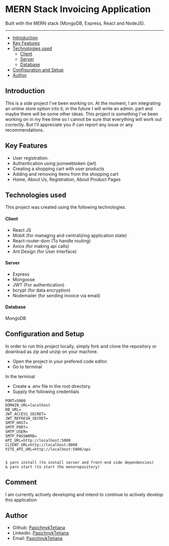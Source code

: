 # MERN Stack Invoicing Application
Built with the MERN stack (MongoDB, Express, React and NodeJS).

----

* [Introduction](#introduction)
* [Key Features](#key-features)
* [Technologies used](#technologies-used)
    - [Client](#client)
    - [Server](#server)
    - [Database](#database)
* [Configuration and Setup](#configuration-and-setup)
* [Author](#author)

## Introduction
This is a side project I've been working on. At the moment, I am integrating an online store option into it, in the future I will write an admin. part and maybe there will be some other ideas. This project is something I've been working on in my free time so I cannot be sure that everything will work out correctly. But I'll appreciate you if can report any issue or any recommendations.

## Key Features

- User registration.
- Authentication using jsonwebtoken (jwt)
- Creating a shopping cart with user products
- Adding and removing items from the shopping cart
- Home, About Us, Registration, About Product Pages


## Technologies used
This project was created using the following technologies.

#### Client

- React JS
- MobX (for managing and centralizing application state)
- React-router-dom (To handle routing)
- Axios (for making api calls)
- Ant Design (for User Interface)

#### Server

- Express
- Mongoose
- JWT (For authentication)
- bcrypt (for data encryption)
- Nodemailer (for sending invoice via email)

#### Database
MongoDB

## Configuration and Setup
In order to run this project locally, simply fork and clone the repository or download as zip and unzip on your machine.
- Open the project in your prefered code editor.
- Go to terminal

In the terminal
- Create a .env file in the root directory.
- Supply the following credentials

```
PORT=5000
DOMAIN_URL=localhost
DB_URL=
JWT_ACCESS_SECRET=
JWT_REFRESH_SECRET=
SMTP_HOST=
SMTP_PORT=
SMTP_USER=
SMTP_PASSWORD=
API_URL=http://localhost:5000
CLIENT_URL=http://localhost:8080
VITE_API_URL=http://localhost:5000/api

```
```

$ yarn install (to install server and front-end side dependencies)
& yarn start (to start the monorepository)

```


## Comment
I am currently actively developing and intend to continue to actively develop this application


## Author

- Github: [PasichnykTetiana](https://github.com/PasichnykTetiana)
- Linkedin: [PasichnykTetiana](https://www.linkedin.com/in/pasichnyk-tetiana/)
- Email: [PasichnykTetiana](mailto:tetiana.pasichnyk.91@gmail.com)